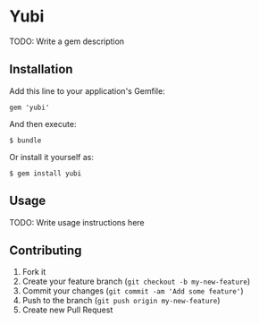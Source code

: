 # Yubi

TODO: Write a gem description

## Installation

Add this line to your application's Gemfile:

    gem 'yubi'

And then execute:

    $ bundle

Or install it yourself as:

    $ gem install yubi

## Usage

TODO: Write usage instructions here

## Contributing

1. Fork it
2. Create your feature branch (`git checkout -b my-new-feature`)
3. Commit your changes (`git commit -am 'Add some feature'`)
4. Push to the branch (`git push origin my-new-feature`)
5. Create new Pull Request

